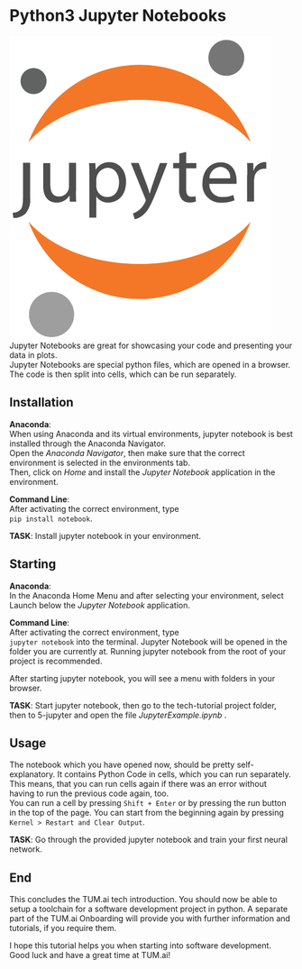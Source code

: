 # Python3 Jupyter Notebooks
![Image](../other/jupyter.png "Jupyter Logo")   
Jupyter Notebooks are great for showcasing your code and presenting your data in plots.  
Jupyter Notebooks are special python files, which are opened in a browser. The code is then split into cells, which can be run separately.

## Installation

**Anaconda**:  
When using Anaconda and its virtual environments, jupyter notebook is best installed through the Anaconda Navigator.  
Open the *Anaconda Navigator*, then make sure that the correct environment is selected in the environments tab.  
Then, click on *Home* and install the *Jupyter Notebook* application in the environment.  
  
**Command Line**:  
After activating the correct environment, type  
`pip install notebook`.
  
**TASK**: Install jupyter notebook in your environment.

## Starting
**Anaconda**:  
In the Anaconda Home Menu and after selecting your environment, select Launch below the *Jupyter Notebook* application. 
  
**Command Line**:  
After activating the correct environment, type  
`jupyter notebook` into the terminal. Jupyter Notebook will be opened in the folder you are currently at. Running jupyter notebook from the root of your project is recommended.

After starting jupyter notebook, you will see a menu with folders in your browser.

**TASK**: Start jupyter notebook, then go to the tech-tutorial project folder, then to 5-jupyter and open the file *JupyterExample.ipynb* .

## Usage
The notebook which you have opened now, should be pretty self-explanatory. It contains Python Code in cells, which you can run separately.  
This means, that you can run cells again if there was an error without having to run the previous code again, too.  
You can run a cell by pressing `Shift + Enter` or by pressing the run button in the top of the page. You can start from the beginning again by pressing `Kernel > Restart and Clear Output`.
  
**TASK**: Go through the provided jupyter notebook and train your first neural network.

## End
This concludes the TUM.ai tech introduction. You should now be able to setup a toolchain for a software development project in python.
A separate part of the TUM.ai Onboarding will provide you with further information and tutorials, if you require them.  
  
I hope this tutorial helps you when starting into software development. Good luck and have a great time at TUM.ai!